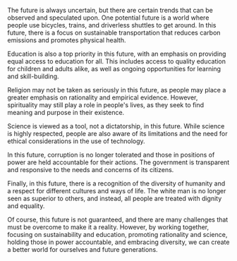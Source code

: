 The future is always uncertain, but there are certain trends that can be observed and speculated upon. One potential future is a world where people use bicycles, trains, and driverless shuttles to get around. In this future, there is a focus on sustainable transportation that reduces carbon emissions and promotes physical health.

Education is also a top priority in this future, with an emphasis on providing equal access to education for all. This includes access to quality education for children and adults alike, as well as ongoing opportunities for learning and skill-building.

Religion may not be taken as seriously in this future, as people may place a greater emphasis on rationality and empirical evidence. However, spirituality may still play a role in people's lives, as they seek to find meaning and purpose in their existence.

Science is viewed as a tool, not a dictatorship, in this future. While science is highly respected, people are also aware of its limitations and the need for ethical considerations in the use of technology.

In this future, corruption is no longer tolerated and those in positions of power are held accountable for their actions. The government is transparent and responsive to the needs and concerns of its citizens.

Finally, in this future, there is a recognition of the diversity of humanity and a respect for different cultures and ways of life. The white man is no longer seen as superior to others, and instead, all people are treated with dignity and equality.

Of course, this future is not guaranteed, and there are many challenges that must be overcome to make it a reality. However, by working together, focusing on sustainability and education, promoting rationality and science, holding those in power accountable, and embracing diversity, we can create a better world for ourselves and future generations.
